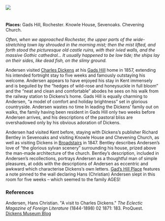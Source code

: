 <a href="https://dev.visual-essays.app"><img src="https://dev-visual-essays.netlify.app/images/ve-button.png"></a> 
<param ve-config title="Hans Christian Anderson" author="Dr Alyson Hunt" layout="vtl" banner="/images/banners/19c.jpg"> 

<param ve-entity eid="Q507517" aliases="Rochester">
<param ve-entity eid="Q1125527" aliases="castle">
<param ve-entity eid="Q939838" aliases="Sevenoaks"> 
<param ve-entity eid="Q1285144" aliases="Knowle House">
<param ve-entity eid="Q17529916" aliases="Chevening Church"> 
<param ve-entity eid="Q104082075" aliases="Gads Hill">

#

**Places:** Gads Hill, Rochester. Knowle House, Sevenoaks. Chevening Church.
<param ve-image url="https://upload.wikimedia.org/wikipedia/commons/7/75/HCA_by_Thora_Hallager_1869.jpg" label="Hans Christian Andersen by Thora Hallager" attribution="Public domain, via Wikimedia Commons">

_Often, when we approached Rochester, the upper parts of the wide-stretching town lay shrouded in the morning mist; then the mist lifted, and forth stood the picturesque old castle ruins, with their ivied walls, and the massive Gothic cathedral... It usually happened to be low tide; the ships lay on their sides, like dead fish, on the slimy ground._
<param ve-image url="https://upload.wikimedia.org/wikipedia/commons/d/d6/Rochester_Castle_from_the_east.jpg" label="Rochester Castle from the east" attribution="Michael Coppins, via Wikimedia Commons" license="CC-BY-SA 4.0">
<param ve-map center="Q507517" zoom="10">

Andersen visited [Charles Dickens](/dickens/dickens-biography) at his [Gads Hill](/dickens/dickens-gads-hill) home in 1857, extending his intended fortnight stay to five weeks and famously outstaying his welcome. Andersen appears to have enjoyed his stay in Kent immensely and is beguiled by the “hedges of wild-rose and honeysuckle in full bloom” and the “neat and clean and comfortable” abodes he sees on his walk from the railway station to Dickens’s home. Gads Hill is equally charming to Andersen, “a model of comfort and holiday brightness” set in glorious countryside. Andersen wastes no time In leading the Dickens’ family out on walks, the family having been resident in Gads Hill only two weeks before Andersen arrives, and his descriptions of the pastoral bliss are overshadowed only by his obvious adoration of Dickens.
<param ve-image url="https://stor.artstor.org/stor/5c3cfffa-911e-44cf-ab35-28b94bf80418" label="Gad's Hill" attribution="Benjamin Mortley">
<param ve-map center="Q2336499" zoom="10">

Andersen had visited Kent before, staying with Dickens’s publisher Richard Bentley in Sevenoaks and visiting Knowle House and Chevening Church, as well as visiting Dickens in [Broadstairs](/dickens/broadstairs-19th-century) in 1847. Bentley describes Andersen’s love of “the glorious sylvan scenery” surrounding his house, prized above the man-made architecture of the church. Bentley’s description, included in Andersen’s recollections, portrays Andersen as a thoughtful man of simple pleasures, at odds with the descriptions of Andersen as eccentric and awkward which characterise Dickens’s own letters. [Gad’s Hill Place](/dickens/dickens-gads-hill) features a note pinned to the wall declaring Hans (Christian) Andersen slept in this room for five weeks – which seemed to the family AGES! 
<param ve-image url="https://upload.wikimedia.org/wikipedia/commons/4/47/Knowle_Lake_-_geograph.org.uk_-_1843108.jpg" label="Knowle Lake" attribution="Derek Harper, via Wikimedia Commons" license="CC-BY-SA 2.0">
<param ve-map center="Q939838" zoom="10">

### References

Andersen, Hans Christian. "A visit to Charles Dickens." _The Eclectic Magazine of Foreign Literature_ (1844-1898) 02 1871: 183. ProQuest.   
[Dickens Museum Blog](https://dickensmuseum.com/blogs/charles-dickens-museum/hans-christian-andersen-the-eccentric-guest)  
<param ve-image url="https://upload.wikimedia.org/wikipedia/commons/0/0d/St_Botolph%27s_Church%2C_Chevening_%28Geograph_Image_1888106_b4cefa87%29.jpg" label="St Botolph's Church, Chevening (Geograph Image 1888106 b4cefa87).jpg" attribution="Ian Capper, via Wikimedia Commons" license="CC-BY-SA 2.0">
